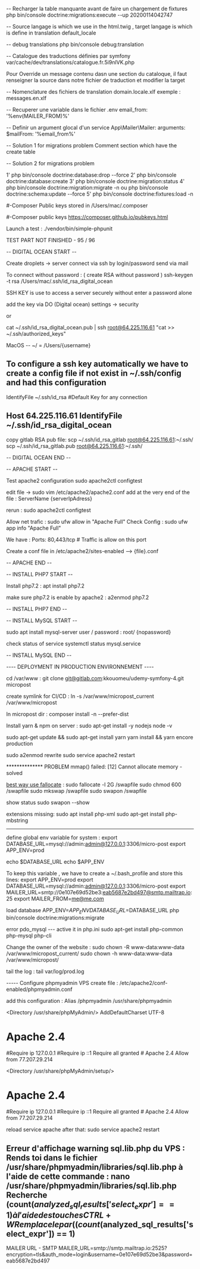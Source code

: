 -- Recharger la table manquante avant de faire un chargement de fixtures
php bin/console doctrine:migrations:execute --up 20200114042747


-- Source langage is which we use in the html.twig , target langage is which is define in translation default_locale

-- debug translations
php bin/console debug:translation


-- Catalogue des traductions définies par symfony
var/cache/dev/translations/catalogue.fr.5i9nlVK.php

Pour Override un message contenu dasn une section du cataloque, il faut renseigner la source dans notre fichier de traduction et modifier la target

-- Nomenclature des fichiers de translation
domain.locale.xlf 
exemple : messages.en.xlf


-- Recuperer une variable dans le fichier .env
 email_from: '%env(MAILER_FROM)%'


-- Definir un argument glocal d'un service
App\Mailer\Mailer:
        arguments:
            $mailFrom: '%email_from%'



-- Solution 1 for migrations problem
   Comment section which have the create table


-- Solution 2 for migrations problem

1' php bin/console doctrine:database:drop --force
2' php bin/console doctrine:database:create
3' php bin/console doctrine:migration:status
4' php bin/console doctrine:migration:migrate -n       ou       php bin/console doctrine:schema:update --force
5' php bin/console doctrine:fixtures:load -n

#-Composer
Public keys stored in /Users/mac/.composer

#-Composer public keys
https://composer.github.io/pubkeys.html


Launch a test :
./vendor/bin/simple-phpunit


TEST PART NOT FINISHED - 95 / 96




-- DIGITAL OCEAN START --

Create droplets -> server
connect via ssh by login/password send via mail

To connect without password : ( create RSA without password )
ssh-keygen -t rsa
/Users/mac/.ssh/id_rsa_digital_ocean

SSH KEY is use to access a server securely without enter a password alone

add the key via DO (Digital ocean)
settings -> security

or

cat ~/.ssh/id_rsa_digital_ocean.pub | ssh root@64.225.116.61 "cat >> ~/.ssh/authorized_keys"

MacOS --
~/ = /Users/{username}


To configure a ssh key automatically  we have to create a config file if not exist in ~/.ssh/config
and had this configuration
------------
IdentifyFile ~/.ssh/id_rsa   #Default Key for any connection

Host 64.225.116.61
  IdentifyFile ~/.ssh/id_rsa_digital_ocean
------------


copy gitlab RSA pub file:
scp ~/.ssh/id_rsa_gitlab root@64.225.116.61:~/.ssh/
scp ~/.ssh/id_rsa_gitlab.pub root@64.225.116.61:~/.ssh/

-- DIGITAL OCEAN END --




-- APACHE START --

Test apache2 configuration
sudo apache2ctl  configtest

edit file -> sudo vim /etc/apache2/apache2.conf
add at the very end of the file : ServerName {serverIpAdress}

rerun : sudo apache2ctl  configtest

Allow net trafic : sudo ufw allow in "Apache Full"
Check Config :  sudo ufw app info "Apache Full"

We have :
Ports:
  80,443/tcp    # Traffic is allow on this port


Create a conf file in /etc/apache2/sites-enabled  --> {file}.conf

-- APACHE END --


-- INSTALL PHP7 START --

Install php7.2 :
apt install php7.2

make sure php7.2 is enable by apache2 :
a2enmod php7.2

-- INSTALL PHP7 END --


-- INSTALL MySQL START --

sudo apt install mysql-server
user / password : root/ {nopassword}

check status of service
systemctl status mysql.service

-- INSTALL MySQL END --


---- DEPLOYMENT IN PRODUCTION ENVIRONNEMENT ----

cd /var/www :
git clone git@gitlab.com:kkouomeu/udemy-symfony-4.git micropost

create symlink for CI/CD :
ln -s /var/www/micropost_current /var/www/micropost

In micropost dir :
composer install -n --prefer-dist

Install yarn & npm on server :
sudo apt-get install -y nodejs
node -v

sudo apt-get update && sudo apt-get install yarn
yarn install && yarn encore production

sudo a2enmod rewrite
sudo service apache2 restart


************** PROBLEM mmap() failed: [12] Cannot allocate memory - solved

[best way use fallocate](https://github.com/geerlingguy/drupal-vm/issues/547#issuecomment-426530245)
 :
sudo fallocate -l 2G /swapfile
sudo chmod 600 /swapfile
sudo mkswap /swapfile
sudo swapon /swapfile

show status  sudo swapon --show



extensions missing:
sudo apt install php-xml
sudo apt-get install php-mbstring


*******

define global env variable for system :
export DATABASE_URL=mysql://admin:admin@127.0.0.1:3306/micro-post
export APP_ENV=prod

echo $DATABASE_URL
echo $APP_ENV


To keep this variable , we have to create a ~/.bash_profile and store this lines:
export APP_ENV=prod
export DATABASE_URL=mysql://admin:admin@127.0.0.1:3306/micro-post
export MAILER_URL=smtp://0e107e69d52be3:eab5687e2bd497@smtp.mailtrap.io:25
export MAILER_FROM=me@me.com

load database
APP_ENV=$APP_ENV DATABASE_URL=$DATABASE_URL php bin/console doctrine:migrations:migrate


error pdo_mysql ---
active it in php.ini
sudo apt-get install php-common php-mysql php-cli


Change the owner of the website :
sudo chown -R www-data:www-data /var/www/micropost_current/
sudo chown -h www-data:www-data /var/www/micropost/


tail the log :
tail var/log/prod.log



----- Configure phpmyadmin VPS
create file :
/etc/apache2/conf-enabled/phpmyadmin.conf

add this configuration :
Alias /phpmyadmin /usr/share/phpmyadmin

<Directory /usr/share/phpMyAdmin/>
 AddDefaultCharset UTF-8
 <IfModule mod_authz_core.c>
 # Apache 2.4
 <RequireAny>
 #Require ip 127.0.0.1
 #Require ip ::1
  Require all granted
 </RequireAny>
 </IfModule>
 <IfModule !mod_authz_core.c>
 # Apache 2.4
  Allow from 77.207.29.214
 </IfModule>
</Directory>

<Directory /usr/share/phpMyAdmin/setup/>
 <IfModule mod_authz_core.c>
  # Apache 2.4
  <RequireAny>
   #Require ip 127.0.0.1
   #Require ip ::1
   Require all granted
  </RequireAny>
 </IfModule>
 <IfModule !mod_authz_core.c>
 # Apache 2.4
   Allow from 77.207.29.214
 </IfModule>
</Directory>

reload service apache after that:
sudo service apache2 restart



Erreur d'affichage warning sql.lib.php du VPS :
Rends toi dans le fichier /usr/share/phpmyadmin/libraries/sql.lib.php à l'aide de cette commande : nano /usr/share/phpmyadmin/libraries/sql.lib.php
Recherche (count($analyzed_sql_results['select_expr'] == 1) à l'aide des touches CTRL + W
Remplace le par ((count($analyzed_sql_results['select_expr']) == 1)
-------


MAILER URL - SMTP
MAILER_URL=smtp://smtp.mailtrap.io:2525?encryption=tls&auth_mode=login&username=0e107e69d52be3&password=eab5687e2bd497
